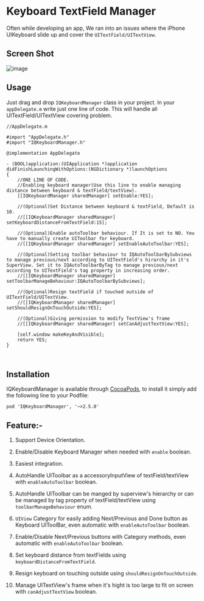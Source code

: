 Keyboard TextField Manager
==========================

Often while developing an app, We ran into an issues where the iPhone UIKeyboard slide up and cover the `UITextField/UITextView`.

## Screen Shot
![image](./KeyboardTextFieldDemo/Screenshot/IQKeyboardManagerScreenshot.png)


Usage
---
Just drag and drop `IQKeyboardManager` class in your project. In your `appDelegate.m` write just one line of code. This will handle all UITextField/UITextView covering problem.

```  objc
//AppDelegate.m

#import "AppDelegate.h"
#import "IQKeyboardManager.h"

@implementation AppDelegate

- (BOOL)application:(UIApplication *)application didFinishLaunchingWithOptions:(NSDictionary *)launchOptions
{
    //ONE LINE OF CODE.
    //Enabling keyboard manager(Use this line to enable managing distance between keyboard & textField/textView).
    [[IQKeyboardManager sharedManager] setEnable:YES];
    
    //(Optional)Set Distance between keyboard & textField, Default is 10.
    //[[IQKeyboardManager sharedManager] setKeyboardDistanceFromTextField:15];

    //(Optional)Enable autoToolbar behaviour. If It is set to NO. You have to manually create UIToolbar for keyboard.
    //[[IQKeyboardManager sharedManager] setEnableAutoToolbar:YES];

    //(Optional)Setting toolbar behaviour to IQAutoToolbarBySubviews to manage previous/next according to UITextField's hirarchy in it's SuperView. Set it to IQAutoToolbarByTag to manage previous/next according to UITextField's tag property in increasing order.
    //[[IQKeyboardManager sharedManager] setToolbarManageBehaviour:IQAutoToolbarBySubviews];

    //(Optional)Resign textField if touched outside of UITextField/UITextView.
    //[[IQKeyboardManager sharedManager] setShouldResignOnTouchOutside:YES];
    
    //(Optional)Giving permission to modify TextView's frame
    //[[IQKeyboardManager sharedManager] setCanAdjustTextView:YES];

    [self.window makeKeyAndVisible];
    return YES;
}



```


## Installation

IQKeyboardManager is available through [CocoaPods](http://cocoapods.org), to install
it simply add the following line to your Podfile:

    pod 'IQKeyboardManager', '~>2.5.0'





## Feature:-

 1) Support Device Orientation.
 
 2) Enable/Disable Keyboard Manager when needed with `enable` boolean.

 3) Easiest integration.

 4) AutoHandle UIToolbar as a accessoryInputView of textField/textView with `enableAutoToolbar` boolean.

 5) AutoHandle UIToolbar can be manged by superview's hierarchy or can be managed by tag property of textField/textView using `toolbarManageBehaviour` enum.

 6) `UIView` Category for easily adding Next/Previous and Done button as Keyboard UIToolBar, even automatic with `enableAutoToolbar` boolean.

 7) Enable/Disable Next/Previous buttons with Category methods, even automatic with `enableAutoToolbar` boolean.

 8) Set keyboard distance from textFields using `keyboardDistanceFromTextField`.
 
 9) Resign keyboard on touching outside using `shouldResignOnTouchOutside`.
 
 10) Manage UITextView's frame when it's hight is too large to fit on screen with `canAdjustTextView` boolean.
